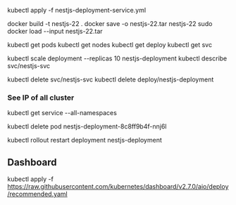 kubectl apply -f nestjs-deployment-service.yml

docker build -t nestjs-22 .
docker save -o nestjs-22.tar nestjs-22
sudo docker load --input nestjs-22.tar


kubectl get pods
kubectl get nodes
kubectl get deploy
kubectl get svc

kubectl scale deployment --replicas 10 nestjs-deployment
kubectl describe svc/nestjs-svc

kubectl delete svc/nestjs-svc
kubectl delete deploy/nestjs-deployment


### See IP of all cluster
kubectl get service --all-namespaces

kubectl delete pod nestjs-deployment-8c8ff9b4f-nnj6l

kubectl rollout restart deployment nestjs-deployment

## Dashboard
kubectl apply -f https://raw.githubusercontent.com/kubernetes/dashboard/v2.7.0/aio/deploy/recommended.yaml

